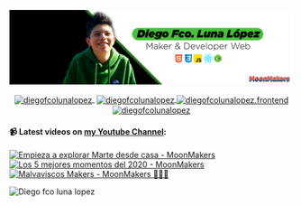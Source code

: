 ![Hi 👋, I'm Diego Fco Luna lopez, A passionate frontend developer 👨‍💻 from Hidalgo, Mexico 🇲🇽 ](./src/Banner_Github.jpeg)

<p align="center">
   <a href="https://youtube.com/moonmakers" target="blank" style='margin-right:4px'>
    <img align="center" src="https://cdn.jsdelivr.net/npm/simple-icons@3.0.1/icons/youtube.svg" alt="diegofcolunalopez" height="28px" width="28px" />
  </a>
  <a href="https://twitter.com/DiegoFr60708711" target="blank">
    <img align="center" src="https://cdn.jsdelivr.net/npm/simple-icons@3.0.1/icons/twitter.svg" alt="diegofcolunalopez" height="28px" width="28px" />
  </a>
  <a href="https://fb.com/DiegoFcoLuna" target="blank">
    <img align="center" src="https://cdn.jsdelivr.net/npm/simple-icons@3.0.1/icons/facebook.svg" alt="diegofcolunalopez.frontend" height="28px" width="28px" />
  </a>
  <a href="https://instagram.com/diegofcolunalopez" target="blank">
    <img align="center" src="https://cdn.jsdelivr.net/npm/simple-icons@3.0.1/icons/instagram.svg" alt="diegofcolunalopez" height="28px" width="28px" />
  </a>
</p>

#### 📹 Latest videos on [my Youtube Channel](https://youtube.com/moonmakers):

  <a href='https://www.youtube.com/watch?v=7Ul_etAP-co' target='_blank'>
    <img width='30%' src='https://img.youtube.com/vi/7Ul_etAP-co/mqdefault.jpg' alt='Empieza a explorar Marte desde casa - MoonMakers' />
  </a>
  <a href='https://www.youtube.com/watch?v=-GosvLggOUI' target='_blank'>
    <img width='30%' src='https://img.youtube.com/vi/-GosvLggOUI/mqdefault.jpg' alt='Los 5 mejores momentos del 2020 - MoonMakers' />
  </a>
  <a href='https://www.youtube.com/watch?v=pGnsibaXflo' target='_blank'>
    <img width='30%' src='https://img.youtube.com/vi/pGnsibaXflo/mqdefault.jpg' alt='Malvaviscos Makers - MoonMakers 🎅🏼🎄' />
  </a>


![Diego fco luna lopez](https://github-readme-stats.vercel.app/api?username=Diego-Luna&show_icons=true&title_color=fff&icon_color=79ff97&text_color=9f9f9f&bg_color=151515)
